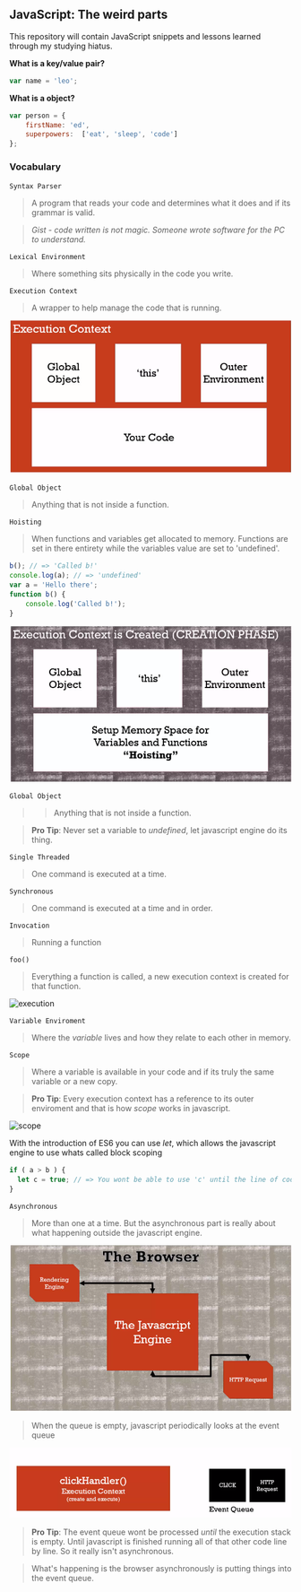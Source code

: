 ## JavaScript: The weird parts

This repository will contain JavaScript snippets and lessons learned through my studying hiatus.

**What is a key/value pair?**

```javascript
var name = 'leo';
```

**What is a object?**

```javascript
var person = {
    firstName: 'ed',
    superpowers:  ['eat', 'sleep', 'code']
};
```

### Vocabulary
```
Syntax Parser
```
> A program that reads your code and determines what it does and if its grammar is valid.

> *Gist - code written is not magic. Someone wrote software for the PC to understand.*

```
Lexical Environment
```
> Where something sits physically in the code you write.

```
Execution Context
```
> A wrapper to help manage the code that is running.

![execution](assets/executionContext.PNG "example image")

```
Global Object
```
> Anything that is not inside a function.

```
Hoisting
```
> When functions and variables get allocated to memory. Functions are set in there entirety while the variables value are set to 'undefined'.

```javascript
b(); // => 'Called b!'
console.log(a); // => 'undefined'
var a = 'Hello there';
function b() {
    console.log('Called b!');
}
```
![execution](assets/hoisting.png "example image")

```
Global Object
```
>> Anything that is not inside a function.

> **Pro Tip**: Never set a variable to *undefined*, let javascript engine do its thing.

```
Single Threaded
```
> One command is executed at a time.

```
Synchronous
```
> One command is executed at a time and in order.

```
Invocation
```
> Running a function

```
foo()
````

> Everything a function is called, a new execution context is created for that function.

![execution](assets/ecStack.png "example of execution context stack")

```
Variable Enviroment
```

> Where the *variable* lives and how they relate to each other in memory.


```
Scope
```

> Where a variable is available in your code and if its truly the same variable or a new copy.

> **Pro Tip**: Every execution context has a reference to its outer enviroment and that is how *scope* works in javascript.

![scope](assets/scope.png "example of scope")

With the introduction of ES6 you can use *let*, which allows the javascript engine to use whats called block scoping

```javascript
if ( a > b ) {
  let c = true; // => You wont be able to use 'c' until the line of code is runned. if you tried to use it before, you will get an error.
}
```

```
Asynchronous
```

> More than one at a time. But the asynchronous part is really about what happening outside the javascript engine.

![browser](assets/browser.png "example of browser")

> When the queue is empty, javascript periodically looks at the event queue

![event queue](assets/eventQ.png "example of event queue")

> **Pro Tip**: The event queue wont be processed *until* the execution stack is empty. Until javascript is finished running all of that other code line by line. So it really isn't asynchronous.

> What's happening is the browser asynchronously is putting things into the event queue.
